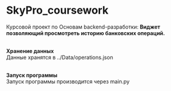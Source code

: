 # SkyPro_coursework
Курсовой проект по Основам backend-разработки: <strong>Виджет позволяющий просмотреть историю банковских операций.</strong>

<br><b>Хранение данных</b>
<br> Данные хранятся в ../Data/operations.json

<br><b>Запуск программы</b>
<br> Запуск программы производится через main.py </br>
